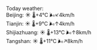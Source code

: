 Today weather:  
Beijing: ☀️   🌡️+4°C 🌬️↙4km/h  
Tianjin: ☀️   🌡️+9°C 🌬️↑4km/h  
Shijiazhuang: ☀️   🌡️+13°C 🌬️↑8km/h  
Tangshan: ☀️   🌡️+11°C 🌬️↗8km/h  
